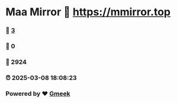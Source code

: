 # Maa Mirror :link: https://mmirror.top 
### :page_facing_up: [3](https://mmirror.top/tag.html) 
### :speech_balloon: 0 
### :hibiscus: 2924 
### :alarm_clock: 2025-03-08 18:08:23 
### Powered by :heart: [Gmeek](https://github.com/Meekdai/Gmeek)
